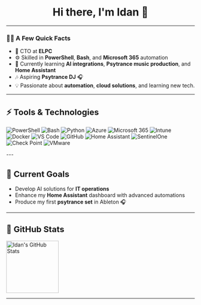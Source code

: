 <h1 align="center" style="font-size: 28px;">Hi there, I'm Idan 👋</h1>

---

### 🧑‍💻 **A Few Quick Facts**
- 🚀 CTO at **ELPC**
- ⚙️ Skilled in **PowerShell**, **Bash**, and **Microsoft 365** automation  
- 🌱 Currently learning **AI integrations**, **Psytrance music production**, and **Home Assistant**
- 🎶 Aspiring **Psytrance DJ** 🎧  
- 💡 Passionate about **automation**, **cloud solutions**, and learning new tech.

---

<h2 align="left" style="font-size: 22px;">⚡ Tools & Technologies</h2>

<p align="left"> <!-- Scripting and Automation Tools --> <img src="https://img.shields.io/badge/PowerShell-5391FE?style=flat&logo=powershell&logoColor=white" alt="PowerShell" /> <img src="https://img.shields.io/badge/Bash-121011?style=flat&logo=gnu-bash&logoColor=white" alt="Bash" /> <img src="https://img.shields.io/badge/Python-3776AB?style=flat&logo=python&logoColor=white" alt="Python" /> <!-- Cloud and Microsoft Technologies --> <img src="https://img.shields.io/badge/Azure-0078D7?style=flat&logo=microsoftazure&logoColor=white" alt="Azure" /> <img src="https://img.shields.io/badge/Microsoft%20365-D83B01?style=flat&logo=microsoftoffice&logoColor=white" alt="Microsoft 365" /> <img src="https://img.shields.io/badge/Intune-0078D7?style=flat&logo=microsoft&logoColor=white" alt="Intune" /> <!-- Development Tools --> <img src="https://img.shields.io/badge/Docker-2496ED?style=flat&logo=docker&logoColor=white" alt="Docker" /> <img src="https://img.shields.io/badge/Visual%20Studio%20Code-007ACC?style=flat&logo=visualstudiocode&logoColor=white" alt="VS Code" /> <img src="https://img.shields.io/badge/GitHub-181717?style=flat&logo=github&logoColor=white" alt="GitHub" /> <!-- Home Automation --> <img src="https://img.shields.io/badge/Home%20Assistant-41BDF5?style=flat&logo=home-assistant&logoColor=white" alt="Home Assistant" /> <!-- Security and Virtualization --> <img src="https://img.shields.io/badge/SentinelOne-000000?style=flat&logoColor=white" alt="SentinelOne" /> <img src="https://img.shields.io/badge/Check%20Point-FF0033?style=flat&logo=checkmarx&logoColor=white" alt="Check Point" /> <img src="https://img.shields.io/badge/VMware-607078?style=flat&logo=vmware&logoColor=white" alt="VMware" /> </p>
---

<h2 align="left" style="font-size: 22px;">🎯 Current Goals</h2>

- Develop AI solutions for **IT operations**  
- Enhance my **Home Assistant** dashboard with advanced automations  
- Produce my first **psytrance set** in Ableton 🎧

---

<h2 align="left" style="font-size: 22px;">🚀 GitHub Stats</h2>
   <tr>
      <!-- GitHub Stats -->
      <td>
         <a href="https://github.com/Idanada">
            <img height="140em" src="https://github-readme-stats.vercel.app/api?username=Idanada&show_icons=true&theme=dark&include_all_commits=true&count_private=true" alt="Idan's GitHub Stats" />
         </a>
      </td>

---
